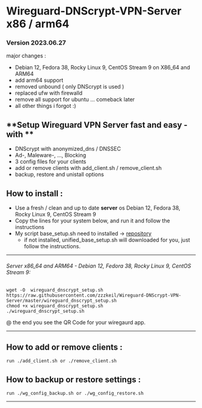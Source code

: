 # Wireguard-DNScrypt-VPN-Server  x86 / arm64
 
### Version 2023.06.27
major changes : 
 - Debian 12, Fedora 38, Rocky Linux 9, CentOS Stream 9 on X86_64 and ARM64
 - add arm64 support
 - removed unbound  ( only DNScrypt is used )
 - replaced ufw with firewalld
 - remove all support for ubuntu ... comeback later
 - all other things i forgot :)

## **Setup Wireguard VPN Server fast and easy  - with ** 
* DNScrypt with anonymized_dns / DNSSEC
* Ad-, Maleware-, ..., Blocking
* 3 config files  for your clients
* add or remove clients with add_client.sh / remove_client.sh 
* backup, restore and unistall options

## How to install :  
* Use a fresh / clean and  up to date  **server** os   Debian 12, Fedora 38, Rocky Linux 9, CentOS Stream 9
* Copy the lines for your system below, and run it and follow the instructions  
* My script base_setup.sh need to installed -> [repository](https://github.com/zzzkeil/base_setups)  
   * if not installed, unified_base_setup.sh will downloaded for you, just follow the instructions.  

----------------------------------------

###### Server x86_64 and ARM64 - Debian 12, Fedora 38, Rocky Linux 9, CentOS Stream 9:
```
wget -O  wireguard_dnscrypt_setup.sh https://raw.githubusercontent.com/zzzkeil/Wireguard-DNScrypt-VPN-Server/master/wireguard_dnscrypt_setup.sh
chmod +x wireguard_dnscrypt_setup.sh
./wireguard_dnscrypt_setup.sh
```


@ the end you see the QR Code for your wiregaurd app.


-----------------------------------------

## How to add or remove clients :
```
run ./add_client.sh or ./remove_client.sh
```


## How to backup or restore settings :
```
run ./wg_config_backup.sh or ./wg_config_restore.sh
```
-----------------------------------------
